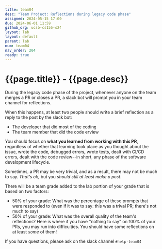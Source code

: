 ```yaml
---
title: team04
desc: "Team Project: Reflections during legacy code phase"
assigned: 2024-05-15 17:00
due: 2024-06-01 11:59
github_org: ucsb-cs156-s24
layout: lab
layout: default
parent: lab
num: team04
nav_order: 204
ready: true
---
```


# {{page.title}} - {{page.desc}}

During the legacy code phase of the project, whenever anyone on the team merges a PR or closes a PR, a slack bot will prompt you in your team channel for reflections.

When this happens, at least two people should write a brief reflection as a reply to the post by the slack bot:

* The developer that did most of the coding
* The team member that did the code erview

You should focus on **what you learned from working with this PR**, regardless of whether that learning took place as you thought about the issue,
wrote the code, debugged errors, wrote tests, dealt with CI/CD errors, dealt with the code review--in short, any phase of the software development lifecycle.

Sometimes, a PR may be very trivial, and as a result, there may not be much to say. *That's ok*, but you *should still at least make a post*.

There will be a team grade added to the lab portion of your grade that is based on two factors:

* 50% of your grade: What was the percentage of these prompts that were responded to (even if it was to say: this was a trival PR; there's not much to say)
* 50% of your grade: What was the overall quality of the team's reflections?  Here is where if you have "nothing to say" on 100% of your PRs, you may run into difficulties.  You should have some reflections on at least *some* of them!

If you have questions, please ask on the slack channel `#help-team04`  
